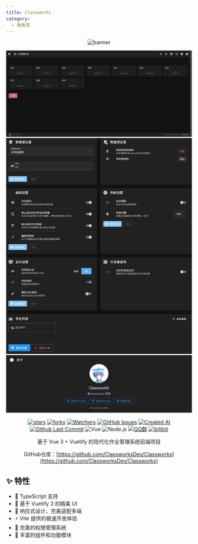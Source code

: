 ```yaml
---
title: Classworks
category:
  - 看板类
---
```


<div align="center">

![banner](https://gh.llkk.cc/https://raw.githubusercontent.com/ClassworksDev/Classworks/main/images%2Fbanner.png)

![主页](images/主页.png)
![设置](images/设置.jpeg)
![关于](images/关于.png)

[![stars](https://img.shields.io/github/stars/ClassworksDev/Classworks?label=Stars)](https://github.com/ClassworksDev/Classworks) [![forks](https://img.shields.io/github/forks/ClassworksDev/Classworks?label=Forks)](https://github.com/ClassworksDev/Classworks) [![Watchers](https://img.shields.io/github/watchers/ClassworksDev/Classworks?style=social)](https://github.com/ClassworksDev/Classworks/watchers) [![GitHub Issues](https://img.shields.io/github/issues-search/ClassworksDev/Classworks?query=is%3Aopen&style=flat&logo=github&label=Issues&color=%233fb950)](https://github.com/ClassworksDev/Classworks/issues) [![Created At](https://img.shields.io/github/created-at/ClassworksDev/Classworks)](https://github.com/ClassworksDev/Classworks) [![Github Last Commit](https://img.shields.io/github/last-commit/ClassworksDev/Classworks)](https://github.com/ClassworksDev/Classworks/commits/master) ![Vue](https://img.shields.io/badge/Vue-4FC08D?logo=vue.js&logoColor=white&style=flat) ![Node.js](https://img.shields.io/badge/Node.js-339933?logo=node.js&logoColor=white&style=flat) [![QQ群](https://img.shields.io/badge/-QQ%E7%BE%A4%EF%BD%9C964979747-blue?style=flat&logo=QQ)](https://qm.qq.com/q/AdQJCgNOsS) [![bilibili](https://img.shields.io/badge/-UP%E4%B8%BB%EF%BD%9C%E6%82%9F%E5%85%83%E5%96%B5-%23FB7299?style=flat&logo=bilibili)](https://space.bilibili.com/661404066)

基于 Vue 3 + Vuetify 的现代化作业管理系统前端项目

GitHub仓库：[https://github.com/ClassworksDev/Classworks](https://github.com/ClassworksDev/Classworks)

</div>

<SiteInfo
  name="ZeroCat 官网"
  desc="新一代，开源，编程社区"
  url="https://zerocat.houlangs.com"
  logo="https://zerocat.houlangs.com/favicon.png"
  repo="https://github.com/ClassworksDev/Classworks"
/>

## ✨ 特性
- 🎯 TypeScript 支持
- 🎨 基于 Vuetify 3 的精美 UI
- 📱 响应式设计，完美适配多端
- ⚡️ Vite 提供的极速开发体验
- 🔑 完善的权限管理系统
- 🎉 丰富的组件和功能模块